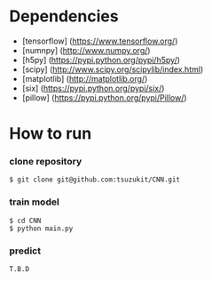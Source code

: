 # Dependencies

- [tensorflow] (https://www.tensorflow.org/)
- [numnpy] (http://www.numpy.org/)
- [h5py] (https://pypi.python.org/pypi/h5py/)
- [scipy] (http://www.scipy.org/scipylib/index.html)
- [matplotlib] (http://matplotlib.org/)
- [six] (https://pypi.python.org/pypi/six/)
- [pillow] (https://pypi.python.org/pypi/Pillow/)

# How to run

### clone repository

```
$ git clone git@github.com:tsuzukit/CNN.git
```

### train model

```
$ cd CNN
$ python main.py
```

### predict

```
T.B.D
```
